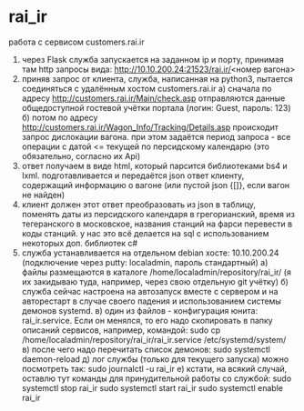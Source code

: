 # rai_ir
работа с сервисом customers.rai.ir
1) через Flask служба запускается на заданном ip и порту, принимая там http запросы вида:
http://10.10.200.24:21523/rai.ir/<номер вагона>
2) приняв запрос от клиента, служба, написанная на python3, пытается соединяться с удалённым хостом customers.rai.ir
а) сначала по адресу http://customers.rai.ir/Main/check.asp отправляются данные общедоступной гостевой учётки портала (логин: Guest, пароль: 123)
б) потом по адресу http://customers.rai.ir/Wagon_Info/Tracking/Details.asp происходит запрос дислокации вагона.
при этом задаётся период запроса - все операции с датой <= текущей по персидскому календарю (это обязательно, согласно их Api)
3) ответ получаем в виде html, который парсится библиотеками bs4 и lxml. подготавливается и передаётся json ответ клиенту, содержащий информацию о вагоне (или пустой json {[]}, если вагон не найден)
4) клиент должен этот ответ преобразовать из json в таблицу, поменять даты из персидского календаря в грегорианский, время из тегеранского в московское, названия станций на фарси перевести в коды станций. у нас это всё делается на sql с использованием некоторых доп. библиотек c#
5) служба устанавливается на отдельном debian хосте: 10.10.200.24 (подключение через putty: localadmin, пароль стандартный)
а) файлы размещаются в каталоге /home/localadmin/repository/rai_ir/ (я их закидываю туда, например, через свою отдельную git учётку)
б) служба сейчас настроена на автозапуск вместе с сервером и на авторестарт в случае своего падения и использованием системы демонов systemd.
в) один из файлов - конфигурация юнита: rai_ir.service. Если он менялся, то его надо скопировать в папку описаний сервисов, например, командой:
sudo cp /home/localadmin/repository/rai_ir/rai_ir.service /etc/systemd/system/
в) после чего надо перечитать список демонов:
sudo systemctl daemon-reload
д) лог службы (только для текущего запуска) можно посмотреть так:
sudo journalctl -u rai_ir
е) кстати, на всякий случай, оставлю тут команды для принудительной работы со службой:
sudo systemctl stop rai_ir
sudo systemctl start rai_ir
sudo systemctl enable rai_ir
